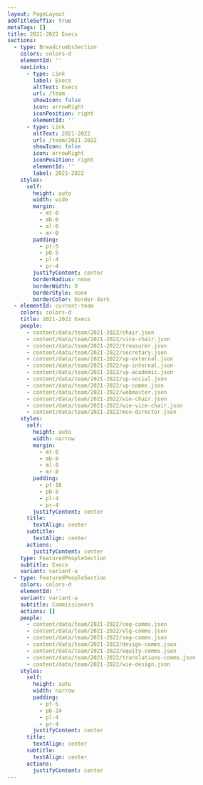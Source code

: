```yaml
---
layout: PageLayout
addTitleSuffix: true
metaTags: []
title: 2021-2022 Execs
sections:
  - type: BreadcrumbsSection
    colors: colors-d
    elementId: ''
    navLinks:
      - type: Link
        label: Execs
        altText: Execs
        url: /team
        showIcon: false
        icon: arrowRight
        iconPosition: right
        elementId: ''
      - type: Link
        altText: 2021-2022
        url: /team/2021-2022
        showIcon: false
        icon: arrowRight
        iconPosition: right
        elementId: ''
        label: 2021-2022
    styles:
      self:
        height: auto
        width: wide
        margin:
          - mt-0
          - mb-0
          - ml-0
          - mr-0
        padding:
          - pt-5
          - pb-5
          - pl-4
          - pr-4
        justifyContent: center
        borderRadius: none
        borderWidth: 0
        borderStyle: none
        borderColor: border-dark
  - elementId: current-team
    colors: colors-d
    title: 2021-2022 Execs
    people:
      - content/data/team/2021-2022/chair.json
      - content/data/team/2021-2022/vice-chair.json
      - content/data/team/2021-2022/treasurer.json
      - content/data/team/2021-2022/secretary.json
      - content/data/team/2021-2022/vp-external.json
      - content/data/team/2021-2022/vp-internal.json
      - content/data/team/2021-2022/vp-academic.json
      - content/data/team/2021-2022/vp-social.json
      - content/data/team/2021-2022/vp-comms.json
      - content/data/team/2021-2022/webmaster.json
      - content/data/team/2021-2022/wie-chair.json
      - content/data/team/2021-2022/wie-vice-chair.json
      - content/data/team/2021-2022/mcn-director.json
    styles:
      self:
        height: auto
        width: narrow
        margin:
          - mt-0
          - mb-0
          - ml-0
          - mr-0
        padding:
          - pt-16
          - pb-5
          - pl-4
          - pr-4
        justifyContent: center
      title:
        textAlign: center
      subtitle:
        textAlign: center
      actions:
        justifyContent: center
    type: FeaturedPeopleSection
    subtitle: Execs
    variant: variant-a
  - type: FeaturedPeopleSection
    colors: colors-d
    elementId: ''
    variant: variant-a
    subtitle: Commissioners
    actions: []
    people:
      - content/data/team/2021-2022/ceg-comms.json
      - content/data/team/2021-2022/elg-comms.json
      - content/data/team/2021-2022/seg-comms.json
      - content/data/team/2021-2022/design-comms.json
      - content/data/team/2021-2022/equity-comms.json
      - content/data/team/2021-2022/translations-comms.json
      - content/data/team/2021-2022/wie-design.json
    styles:
      self:
        height: auto
        width: narrow
        padding:
          - pt-5
          - pb-24
          - pl-4
          - pr-4
        justifyContent: center
      title:
        textAlign: center
      subtitle:
        textAlign: center
      actions:
        justifyContent: center
---
```

